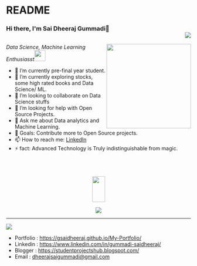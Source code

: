 # README
### Hi there, I'm Sai Dheeraj Gummadi👋 <div align = 'right'>![](https://komarev.com/ghpvc/?username=GSaiDheeraj&color=yellow)</div>

<img align='right' src="https://remakelearning.org/wp-content/uploads/2020/01/122.gif" width="230">
<p><em>Data Science, Machine Learning Enthusiasst<img src="https://thumbs.gfycat.com/NextFelineAplomadofalcon-size_restricted.gif" width="30"> 
</em></p>

- 🔭 I’m currently pre-final year student.
- 🌱 I’m currently exploring stocks, some high rated books and Data Science/ ML.
- 👯 I’m looking to collaborate on Data Science stuffs
- 🤔 I’m looking for help with Open Source Projects.
- 💬 Ask me about Data analytics and Machine Learning.
- 🥅 Goals: Contribute more to Open Source projects.
- 📫 How to reach me: <a href= "https://www.linkedin.com/in/gummadi-saidheeraj/">LinkedIn</a>
- ⚡ fact: Advanced Technology is Truly indistinguishable from magic.
<br><br>
<br>

<p align= "center"><img src="https://media2.giphy.com/media/QmGShkWAWid2hzCqHE/giphy.gif" width= "35" height= "70"></p>

<p align= "center"><img src="https://github-readme-stats.vercel.app/api?username=GSaiDheeraj&show_icons=true"></p>
<hr>
<img src="https://spectrapackautomation.com/img/contactme.gif" />

- Portfolio : https://gsaidheeraj.github.io/My-Portfolio/
- Linkedin : https://www.linkedin.com/in/gummadi-saidheeraj/
- Blogger : https://studentprojectshub.blogspot.com/
- Email : dheerajsaigummadi@gmail.com
<!--
<p align="center">
  <img src="https://spectrapackautomation.com/img/contactme.gif" />
</p>
-->

<!--
**shobhitsrivastava-ds/shobhitsrivastava-ds** is a ✨ _special_ ✨ repository because its `README.md` (this file) appears on your GitHub profile.-->

<!-- Here are some ideas to get you started:-->

